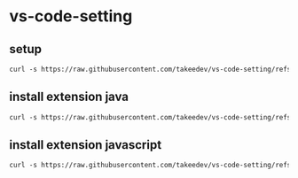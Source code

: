 # vs-code-setting

## setup
```markdown
curl -s https://raw.githubusercontent.com/takeedev/vs-code-setting/refs/heads/main/install.sh | /usr/bin/env sh
```

## install extension java
```markdown
curl -s https://raw.githubusercontent.com/takeedev/vs-code-setting/refs/heads/main/extensions/java/install-extension-java.sh | /usr/bin/env sh
```

## install extension javascript
```markdown
curl -s https://raw.githubusercontent.com/takeedev/vs-code-setting/refs/heads/main/extensions/javascript/install-extension-javascript.sh | /usr/bin/env sh
```